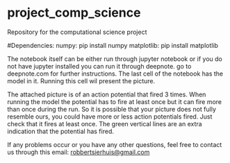 # project_comp_science
Repository for the computational science project

#Dependencies:
numpy: pip install numpy
matplotlib: pip install matplotlib

The notebook itself can be either run through jupyter notebook or if you do not have jupyter installed you can run it through deepnote. go to deepnote.com for further instructions. The last cell of the notebook has the model in it. Running this cell wil present the picture.

The attached picture is of an action potential that fired 3 times. When running the model the potential has to fire at least once but it can fire more than once during the run. So it is possible that your picture does not fully resemble ours, you could have more or less action potentials fired. Just check that it fires at least once. The green vertical lines are an extra indication that the potential has fired. 

If any problems occur or you have any other questions, feel free to contact us through this email: robbertsierhuis@gmail.com

